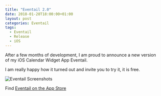 ```yaml
---
title: "Eventail 2.0"
date: 2018-01-28T18:00:00+01:00
layout: post
categories: Eventail
tags:
  - Eventail
  - Release
  - iOS
---
```


After a few months of development, I am proud to announce a new version of my iOS Calendar Widget App Eventail.

I am really happy how it turned out and invite you to try it, it is free.

![Eventail Screenshots](/images/2018-01-28/eventail.jpg)

Find [Eventail on the App Store](https://itunes.apple.com/us/app/eventail/id959674103?ls=1&mt=8&at=1010lIXq)

